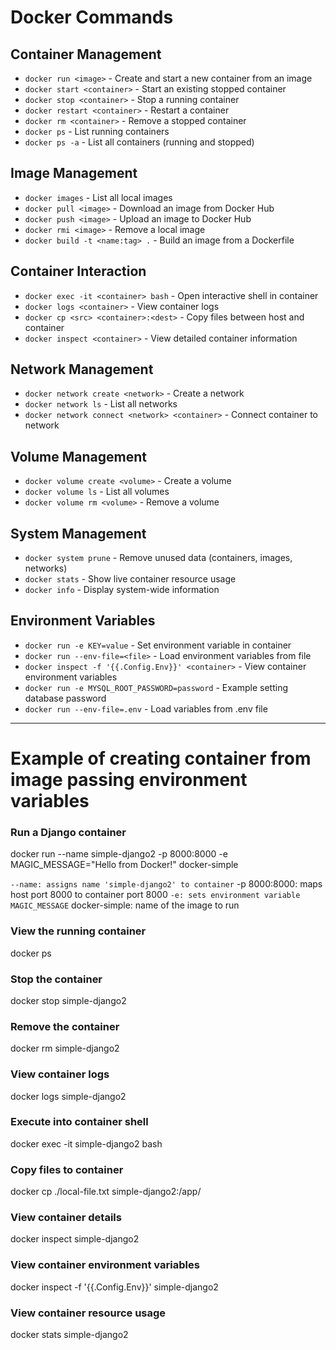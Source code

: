 # Docker Commands

## Container Management
- `docker run <image>` - Create and start a new container from an image
- `docker start <container>` - Start an existing stopped container
- `docker stop <container>` - Stop a running container
- `docker restart <container>` - Restart a container
- `docker rm <container>` - Remove a stopped container
- `docker ps` - List running containers
- `docker ps -a` - List all containers (running and stopped)

## Image Management
- `docker images` - List all local images
- `docker pull <image>` - Download an image from Docker Hub
- `docker push <image>` - Upload an image to Docker Hub
- `docker rmi <image>` - Remove a local image
- `docker build -t <name:tag> .` - Build an image from a Dockerfile

## Container Interaction
- `docker exec -it <container> bash` - Open interactive shell in container
- `docker logs <container>` - View container logs
- `docker cp <src> <container>:<dest>` - Copy files between host and container
- `docker inspect <container>` - View detailed container information

## Network Management
- `docker network create <network>` - Create a network
- `docker network ls` - List all networks
- `docker network connect <network> <container>` - Connect container to network

## Volume Management
- `docker volume create <volume>` - Create a volume
- `docker volume ls` - List all volumes
- `docker volume rm <volume>` - Remove a volume

## System Management
- `docker system prune` - Remove unused data (containers, images, networks)
- `docker stats` - Show live container resource usage
- `docker info` - Display system-wide information

## Environment Variables
- `docker run -e KEY=value` - Set environment variable in container
- `docker run --env-file=<file>` - Load environment variables from file
- `docker inspect -f '{{.Config.Env}}' <container>` - View container environment variables
- `docker run -e MYSQL_ROOT_PASSWORD=password` - Example setting database password
- `docker run --env-file=.env` - Load variables from .env file



----



# Example of creating container from image passing environment variables
### Run a Django container
docker run --name simple-django2 -p 8000:8000 -e MAGIC_MESSAGE="Hello from Docker!" docker-simple

` --name: assigns name 'simple-django2' to container
` -p 8000:8000: maps host port 8000 to container port 8000
` -e: sets environment variable MAGIC_MESSAGE
` docker-simple: name of the image to run

### View the running container
docker ps

### Stop the container
docker stop simple-django2

### Remove the container
docker rm simple-django2

### View container logs
docker logs simple-django2

### Execute into container shell
docker exec -it simple-django2 bash

### Copy files to container
docker cp ./local-file.txt simple-django2:/app/

### View container details
docker inspect simple-django2

### View container environment variables
docker inspect -f '{{.Config.Env}}' simple-django2

### View container resource usage
docker stats simple-django2